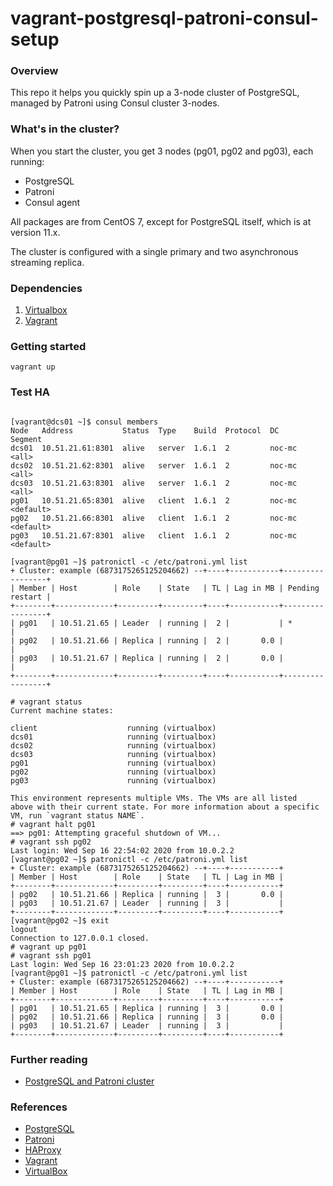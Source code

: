vagrant-postgresql-patroni-consul-setup
======================================

### Overview

This repo it helps you quickly spin up a 3-node cluster of PostgreSQL, managed by Patroni using Consul cluster 3-nodes.

### What's in the cluster?

When you start the cluster, you get 3 nodes (pg01, pg02 and pg03), each running:

  - PostgreSQL
  - Patroni
  - Consul agent

All packages are from CentOS 7, except for PostgreSQL itself, which is at version 11.x.

The cluster is configured with a single primary and two asynchronous streaming replica.

### Dependencies
1. [Virtualbox](https://www.virtualbox.org/wiki/Downloads)
2. [Vagrant](http://www.vagrantup.com/downloads.html)

### Getting started

`vagrant up`

### Test HA

```

[vagrant@dcs01 ~]$ consul members
Node   Address           Status  Type    Build  Protocol  DC      Segment
dcs01  10.51.21.61:8301  alive   server  1.6.1  2         noc-mc  <all>
dcs02  10.51.21.62:8301  alive   server  1.6.1  2         noc-mc  <all>
dcs03  10.51.21.63:8301  alive   server  1.6.1  2         noc-mc  <all>
pg01   10.51.21.65:8301  alive   client  1.6.1  2         noc-mc  <default>
pg02   10.51.21.66:8301  alive   client  1.6.1  2         noc-mc  <default>
pg03   10.51.21.67:8301  alive   client  1.6.1  2         noc-mc  <default>

[vagrant@pg01 ~]$ patronictl -c /etc/patroni.yml list
+ Cluster: example (6873175265125204662) --+----+-----------+-----------------+
| Member | Host        | Role    | State   | TL | Lag in MB | Pending restart |
+--------+-------------+---------+---------+----+-----------+-----------------+
| pg01   | 10.51.21.65 | Leader  | running |  2 |           | *               |
| pg02   | 10.51.21.66 | Replica | running |  2 |       0.0 |                 |
| pg03   | 10.51.21.67 | Replica | running |  2 |       0.0 |                 |
+--------+-------------+---------+---------+----+-----------+-----------------+

# vagrant status
Current machine states:

client                    running (virtualbox)
dcs01                     running (virtualbox)
dcs02                     running (virtualbox)
dcs03                     running (virtualbox)
pg01                      running (virtualbox)
pg02                      running (virtualbox)
pg03                      running (virtualbox)

This environment represents multiple VMs. The VMs are all listed
above with their current state. For more information about a specific
VM, run `vagrant status NAME`.
# vagrant halt pg01
==> pg01: Attempting graceful shutdown of VM...
# vagrant ssh pg02
Last login: Wed Sep 16 22:54:02 2020 from 10.0.2.2
[vagrant@pg02 ~]$ patronictl -c /etc/patroni.yml list
+ Cluster: example (6873175265125204662) --+----+-----------+
| Member | Host        | Role    | State   | TL | Lag in MB |
+--------+-------------+---------+---------+----+-----------+
| pg02   | 10.51.21.66 | Replica | running |  3 |       0.0 |
| pg03   | 10.51.21.67 | Leader  | running |  3 |           |
+--------+-------------+---------+---------+----+-----------+
[vagrant@pg02 ~]$ exit
logout
Connection to 127.0.0.1 closed.
# vagrant up pg01
# vagrant ssh pg01
Last login: Wed Sep 16 23:01:23 2020 from 10.0.2.2
[vagrant@pg01 ~]$ patronictl -c /etc/patroni.yml list
+ Cluster: example (6873175265125204662) --+----+-----------+
| Member | Host        | Role    | State   | TL | Lag in MB |
+--------+-------------+---------+---------+----+-----------+
| pg01   | 10.51.21.65 | Replica | running |  3 |       0.0 |
| pg02   | 10.51.21.66 | Replica | running |  3 |       0.0 |
| pg03   | 10.51.21.67 | Leader  | running |  3 |           |
+--------+-------------+---------+---------+----+-----------+

```

### Further reading

* [PostgreSQL and Patroni cluster](https://www.linode.com/docs/databases/postgresql/create-a-highly-available-postgresql-cluster-using-patroni-and-haproxy/#before-you-begin)

### References
* [PostgreSQL](https://www.postgresql.org)
* [Patroni](https://patroni.readthedocs.io/en/latest/)
* [HAProxy](https://www.haproxy.org/)
* [Vagrant](http://vagrantup.com)
* [VirtualBox](http://www.virtualbox.org)

